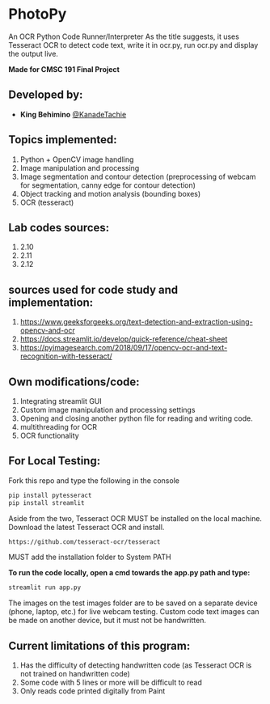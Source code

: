 # PhotoPy
An OCR Python Code Runner/Interpreter 
As the title suggests, it uses Tesseract OCR to detect code text, write it in ocr.py, run ocr.py and display the output live.

**Made for CMSC 191 Final Project**
## Developed by:
* **King Behimino** [@KanadeTachie](https://github.com/KanadeTachie)

## Topics implemented:
1. Python + OpenCV image handling
2. Image manipulation and processing
3. Image segmentation and contour detection (preprocessing of webcam for segmentation, canny edge for contour detection)
4. Object tracking and motion analysis (bounding boxes)
5. OCR (tesseract)

## Lab codes sources:
1. 2.10
2. 2.11
3. 2.12

## sources used for code study and implementation: 
1. https://www.geeksforgeeks.org/text-detection-and-extraction-using-opencv-and-ocr
2. https://docs.streamlit.io/develop/quick-reference/cheat-sheet
3. https://pyimagesearch.com/2018/09/17/opencv-ocr-and-text-recognition-with-tesseract/

## Own modifications/code: 
1. Integrating streamlit GUI
2. Custom image manipulation and processing settings
3. Opening and closing another python file for reading and writing code.
4. multithreading for OCR
5. OCR functionality

## For Local Testing:
Fork this repo and type the following in the console
```bash
pip install pytesseract
pip install streamlit
```
Aside from the two, Tesseract OCR MUST be installed on the local machine.
Download the latest Tesseract OCR and install.
```bash
https://github.com/tesseract-ocr/tesseract
```
MUST add the installation folder to System PATH

 **To run the code locally, open a cmd towards the app.py path and type:**
 ```bash
streamlit run app.py
```
The images on the test images folder are to be saved on a separate device (phone, laptop, etc.) for live webcam testing.
Custom code text images can be made on another device, but it must not be handwritten.

## Current limitations of this program:
1. Has the difficulty of detecting handwritten code (as Tesseract OCR is not trained on handwritten code)
2. Some code with 5 lines or more will be difficult to read
3. Only reads code printed digitally from Paint

